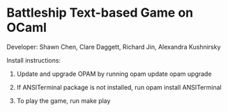 # Battleship Text-based Game on OCaml

Developer: Shawn Chen, Clare Daggett, Richard Jin, Alexandra Kushnirsky

Install instructions:

1. Update and upgrade OPAM by running 
    opam update
    opam upgrade

2. If ANSITerminal package is not installed, run
    opam install ANSITerminal

3. To play the game, run
    make play